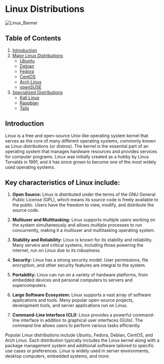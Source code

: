 # Linux Distributions
![Linux_Banner](https://adminscriptbank.files.wordpress.com/2016/09/banner_linux.png)
## Table of Contents

1. [Introduction](#introduction)
2. [Major Linux Distributions](#major-linux-distributions)
    - [Ubuntu](./Ubuntu/Readme.md)
    - [Debian](#debian)
    - [Fedora](#fedora)
    - [CentOS](#centos)
    - [Arch Linux](#arch-linux)
    - [openSUSE](#opensuse)
3. [Specialized Distributions](#specialized-distributions)
    - [Kali Linux](#kali-linux)
    - [Raspbian](#raspbian)
    - [Tails](#tails)

## Introduction

Linux is a free and open-source Unix-like operating system kernel that serves as the core of many different operating systems, commonly known as Linux distributions (or distros). The kernel is the essential part of an operating system that manages hardware resources and provides services for computer programs. Linux was initially created as a hobby by Linus Torvalds in 1991, and it has since grown to become one of the most widely used operating systems.

## Key characteristics of Linux include:

1. **Open Source:** Linux is distributed under the terms of the GNU General Public License (GPL), which means its source code is freely available to the public. Users have the freedom to view, modify, and distribute the source code.

2. **Multiuser and Multitasking:** Linux supports multiple users working on the system simultaneously and allows multiple processes to run concurrently, making it a multiuser and multitasking operating system.

3. **Stability and Reliability:** Linux is known for its stability and reliability. Many servers and critical systems, including those powering the internet, run on Linux due to its robustness.

4. **Security:** Linux has a strong security model. User permissions, file encryption, and other security features are integral to the system.

5. **Portability:** Linux can run on a variety of hardware platforms, from embedded devices and personal computers to servers and supercomputers.

6. **Large Software Ecosystem:** Linux supports a vast array of software applications and tools. Many popular open-source projects, development tools, and server applications run on Linux.

7. **Command-Line Interface (CLI):** Linux provides a powerful command-line interface in addition to graphical user interfaces (GUIs). The command line allows users to perform various tasks efficiently.

Popular Linux distributions include Ubuntu, Fedora, Debian, CentOS, and Arch Linux. Each distribution typically includes the Linux kernel along with a package management system and additional software tailored to specific use cases or preferences. Linux is widely used in server environments, desktop computers, embedded systems, and more.
